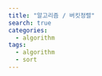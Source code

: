```yaml
---
title: "알고리즘 / 버킷정렬"
search: true
categories: 
  - algorithm
tags: 
  - algorithm
  - sort
---
```

<!--stackedit_data:
eyJoaXN0b3J5IjpbMTg2Njg4NTEyMV19
-->
